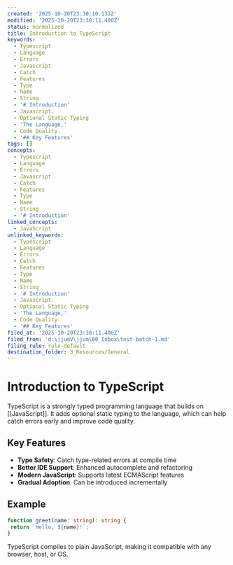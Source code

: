```yaml
---
created: '2025-10-20T23:30:10.133Z'
modified: '2025-10-20T23:30:11.400Z'
status: normalized
title: Introduction to TypeScript
keywords:
  - Typescript
  - Language
  - Errors
  - Javascript
  - Catch
  - Features
  - Type
  - Name
  - String
  - '# Introduction'
  - Javascript.
  - Optional Static Typing
  - 'The Language,'
  - Code Quality.
  - '## Key Features'
tags: []
concepts:
  - Typescript
  - Language
  - Errors
  - Javascript
  - Catch
  - Features
  - Type
  - Name
  - String
  - '# Introduction'
linked_concepts:
  - JavaScript
unlinked_keywords:
  - Typescript
  - Language
  - Errors
  - Catch
  - Features
  - Type
  - Name
  - String
  - '# Introduction'
  - Javascript.
  - Optional Static Typing
  - 'The Language,'
  - Code Quality.
  - '## Key Features'
filed_at: '2025-10-20T23:30:11.400Z'
filed_from: 'd:\jjumV\jjum\00_Inbox\test-batch-1.md'
filing_rule: rule-default
destination_folder: 3_Resources/General
---
```

# Introduction to TypeScript

TypeScript is a strongly typed programming language that builds on [[JavaScript]]. It adds optional static typing to the language, which can help catch errors early and improve code quality.

## Key Features

- **Type Safety**: Catch type-related errors at compile time
- **Better IDE Support**: Enhanced autocomplete and refactoring
- **Modern JavaScript**: Supports latest ECMAScript features
- **Gradual Adoption**: Can be introduced incrementally

## Example

```typescript
function greet(name: string): string {
 return `Hello, ${name}!`;
}
```

TypeScript compiles to plain JavaScript, making it compatible with any browser, host, or OS.
